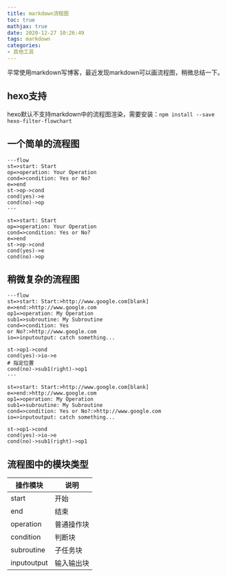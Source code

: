 ```yaml
---
title: markdown流程图
toc: true
mathjax: true
date: 2020-12-27 10:26:49
tags: markdown
categories:
- 其他工具
---
```


平常使用markdown写博客，最近发现markdown可以画流程图，稍微总结一下。

<!--more-->
## hexo支持

hexo默认不支持markdown中的流程图渲染，需要安装：`npm install --save hexo-filter-flowchart`



## 一个简单的流程图

```
···flow
st=>start: Start
op=>operation: Your Operation
cond=>condition: Yes or No?
e=>end
st->op->cond
cond(yes)->e
cond(no)->op
···
```

```flow
st=>start: Start
op=>operation: Your Operation
cond=>condition: Yes or No?
e=>end
st->op->cond
cond(yes)->e
cond(no)->op
```



## 稍微复杂的流程图

```
···flow
st=>start: Start:>http://www.google.com[blank]
e=>end:>http://www.google.com
op1=>operation: My Operation
sub1=>subroutine: My Subroutine
cond=>condition: Yes
or No?:>http://www.google.com
io=>inputoutput: catch something...

st->op1->cond
cond(yes)->io->e
# 指定位置
cond(no)->sub1(right)->op1
···
```

```flow
st=>start: Start:>http://www.google.com[blank]
e=>end:>http://www.google.com
op1=>operation: My Operation
sub1=>subroutine: My Subroutine
cond=>condition: Yes or No?:>http://www.google.com
io=>inputoutput: catch something...

st->op1->cond
cond(yes)->io->e
cond(no)->sub1(right)->op1
```

## 流程图中的模块类型

| 操作模块    | 说明       |
| ----------- | ---------- |
| start       | 开始       |
| end         | 结束       |
| operation   | 普通操作块 |
| condition   | 判断块     |
| subroutine  | 子任务块   |
| inputoutput | 输入输出块 |
